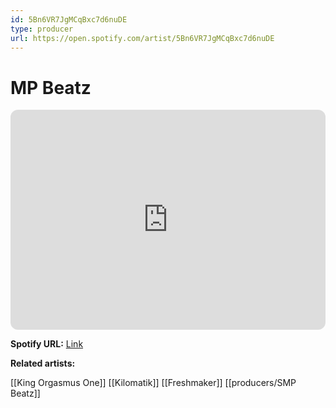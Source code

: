 ```yaml
---
id: 5Bn6VR7JgMCqBxc7d6nuDE
type: producer
url: https://open.spotify.com/artist/5Bn6VR7JgMCqBxc7d6nuDE
---
```

# MP Beatz

<iframe style="border-radius:12px" src="https://open.spotify.com/embed/artist/5Bn6VR7JgMCqBxc7d6nuDE" width="100%" height="352" frameBorder="0" allowfullscreen="" allow="autoplay; clipboard-write; encrypted-media; fullscreen; picture-in-picture" loading="lazy"></iframe>

**Spotify URL:** [Link](https://open.spotify.com/artist/5Bn6VR7JgMCqBxc7d6nuDE)

**Related artists:**

[[King Orgasmus One]]
[[Kilomatik]]
[[Freshmaker]]
[[producers/SMP Beatz]]
